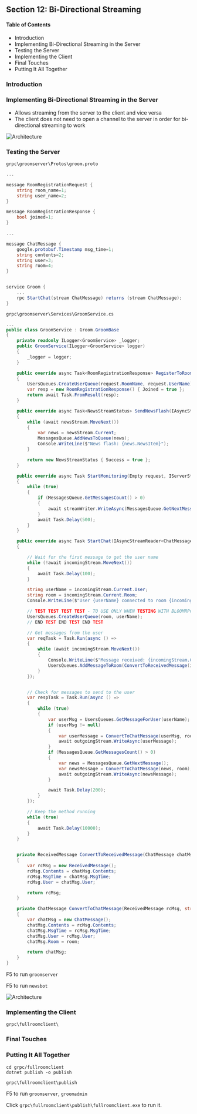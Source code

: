 ## Section 12: Bi-Directional Streaming

#### Table of Contents
- Introduction
- Implementing Bi-Directional Streaming in the Server
- Testing the Server
- Implementing the Client
- Final Touches
- Putting It All Together


### Introduction



### Implementing Bi-Directional Streaming in the Server
- Allows streaming from the server to the client and vice versa
- The client does not need to open a channel to the server in order for bi-directional
  streaming to work


![Architecture](https://github.com/lcycstudio/devops/blob/master/Building%20Web%20APIs%20with%20gRPC%20-%20The%20Complete%20Guide/12_bi-directional_streaming/architecture.png)



### Testing the Server

`grpc\groomserver\Protos\groom.proto`
```cs
...

message RoomRegistrationRequest {
    string room_name=1;
    string user_name=2;
}

message RoomRegistrationResponse {
    bool joined=1;
}

...

message ChatMessage {
    google.protobuf.Timestamp msg_time=1;
    string contents=2;
    string user=3;
    string room=4;
}


service Groom {
    ...
    rpc StartChat(stream ChatMessage) returns (stream ChatMessage);
}
```

`grpc\groomserver\Services\GroomService.cs`
```cs
...
public class GroomService : Groom.GroomBase
{
    private readonly ILogger<GroomService> _logger;
    public GroomService(ILogger<GroomService> logger)
    {
        _logger = logger;
    }

    public override async Task<RoomRegistrationResponse> RegisterToRoom(RoomRegistrationRequest request, ServerCallContext context)
    {
        UsersQueues.CreateUserQueue(request.RoomName, request.UserName);
        var resp = new RoomRegistrationResponse() { Joined = true };
        return await Task.FromResult(resp);
    }

    public override async Task<NewsStreamStatus> SendNewsFlash(IAsyncStreamReader<NewsFlash> newsStream, ServerCallContext context)
    {
        while (await newsStream.MoveNext())
        {
            var news = newsStream.Current;
            MessagesQueue.AddNewsToQueue(news);
            Console.WriteLine($"News flash: {news.NewsItem}");
        }

        return new NewsStreamStatus { Success = true };
    }

    public override async Task StartMonitoring(Empty request, IServerStreamWriter<ReceivedMessage> streamWriter, ServerCallContext context)
    {
        while (true)
        {
            if (MessagesQueue.GetMessagesCount() > 0)
            {
                await streamWriter.WriteAsync(MessagesQueue.GetNextMessage());
            }
            await Task.Delay(500);
        }
    }

    public override async Task StartChat(IAsyncStreamReader<ChatMessage> incomingStream, IServerStreamWriter<ChatMessage> outgoingStream, ServerCallContext context)
    {

        // Wait for the first message to get the user name
        while (!await incomingStream.MoveNext())
        {
            await Task.Delay(100);
        }

        string userName = incomingStream.Current.User;
        string room = incomingStream.Current.Room;
        Console.WriteLine($"User {userName} connected to room {incomingStream.Current.Room}");

        // TEST TEST TEST TEST - TO USE ONLY WHEN TESTING WITH BLOOMRPC
        UsersQueues.CreateUserQueue(room, userName);
        // END TEST END TEST END TEST

        // Get messages from the user
        var reqTask = Task.Run(async () =>
        {
            while (await incomingStream.MoveNext())
            {
                Console.WriteLine($"Message received: {incomingStream.Current.Contents}");
                UsersQueues.AddMessageToRoom(ConvertToReceivedMessage(incomingStream.Current), incomingStream.Current.Room);
            }
        });


        // Check for messages to send to the user
        var respTask = Task.Run(async () =>
        {
            while (true)
            {
                var userMsg = UsersQueues.GetMessageForUser(userName);
                if (userMsg != null)
                {
                    var userMessage = ConvertToChatMessage(userMsg, room);
                    await outgoingStream.WriteAsync(userMessage);
                }
                if (MessagesQueue.GetMessagesCount() > 0)
                {
                    var news = MessagesQueue.GetNextMessage();
                    var newsMessage = ConvertToChatMessage(news, room);
                    await outgoingStream.WriteAsync(newsMessage);
                }

                await Task.Delay(200);
            }
        });

        // Keep the method running
        while (true)
        {
            await Task.Delay(10000);
        }
    }


    private ReceivedMessage ConvertToReceivedMessage(ChatMessage chatMsg)
    {
        var rcMsg = new ReceivedMessage();
        rcMsg.Contents = chatMsg.Contents;
        rcMsg.MsgTime = chatMsg.MsgTime;
        rcMsg.User = chatMsg.User;

        return rcMsg;
    }

    private ChatMessage ConvertToChatMessage(ReceivedMessage rcMsg, string room)
    {
        var chatMsg = new ChatMessage();
        chatMsg.Contents = rcMsg.Contents;
        chatMsg.MsgTime = rcMsg.MsgTime;
        chatMsg.User = rcMsg.User;
        chatMsg.Room = room;

        return chatMsg;
    }
}
```

F5 to run `groomserver`

F5 to run `newsbot`

![Architecture](https://github.com/lcycstudio/devops/blob/master/Building%20Web%20APIs%20with%20gRPC%20-%20The%20Complete%20Guide/12_bi-directional_streaming/testing_server.png)



### Implementing the Client

`grpc\fullroomclient\`


### Final Touches


### Putting It All Together

```
cd grpc/fullroomclient
dotnet publish -o publish
```

`grpc\fullroomclient\publish`

F5 to run `groomserver`, `groomadmin`

Click `grpc\fullroomclient\publish\fullroomclient.exe` to run it.

